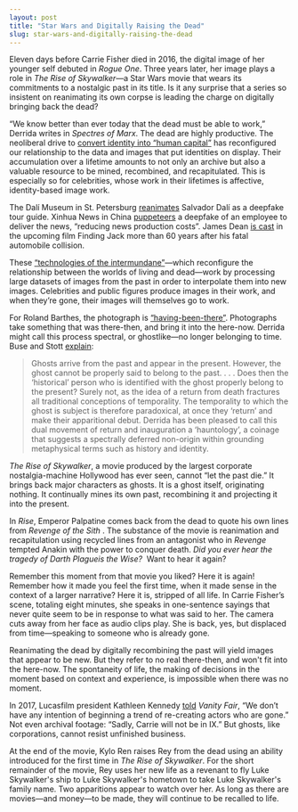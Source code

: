 ```yaml
---
layout: post
title: "Star Wars and Digitally Raising the Dead"
slug: star-wars-and-digitally-raising-the-dead
---
```


Eleven days before Carrie Fisher died in 2016, the digital image of her younger self debuted in *Rogue One*. Three years later, her image plays a role in *The Rise of Skywalker*—a Star Wars movie that wears its commitments to a nostalgic past in its title. Is it any surprise that a series so insistent on reanimating its own corpse is leading the charge on digitally bringing back the dead?

“We know better than ever today that the dead must be able to work,” Derrida writes in *Spectres of Marx*. The dead are highly productive. The neoliberal drive to [convert identity into “human capital”](https://reallifemag.com/sick-of-myself/) has reconfigured our relationship to the data and images that put identities on display. Their accumulation over a lifetime amounts to not only an archive but also a valuable resource to be mined, recombined, and recapitulated. This is especially so for celebrities, whose work in their lifetimes is affective, identity-based image work.

The Dalí Museum in St. Petersburg [reanimates](https://boingboing.net/2019/01/28/salvador-dali-reborn-as-deepfa.html) Salvador Dalí as a deepfake tour guide. Xinhua News in China [puppeteers](https://www.bbc.com/news/technology-46136504) a deepfake of an employee to deliver the news, “reducing news production costs”. James Dean [is cast](https://www.theverge.com/2019/11/6/20951485/james-dean-new-movie-cgi-recreation-finding-jack) in the upcoming film Finding Jack more than 60 years after his fatal automobile collision.

These [“technologies of the intermundane”](https://www.mitpressjournals.org/doi/10.1162/dram.2010.54.1.14)—which reconfigure the relationship between the worlds of living and dead—work by processing large datasets of images from the past in order to interpolate them into new images. Celebrities and public figures produce images in their work, and when they’re gone, their images will themselves go to work.

For Roland Barthes, the photograph is [“having-been-there”](https://www.bhphotovideo.com/explora/photography/tips-and-solutions/4-ideas-photographic-writings-roland-barthes). Photographs take something that was there-then, and bring it into the here-now. Derrida might call this process spectral, or ghostlike—no longer belonging to time. Buse and Stott [explain](https://www.palgrave.com/gp/book/9780312217396):

> Ghosts arrive from the past and appear in the present. However, the ghost cannot be properly said to belong to the past. . . . Does then the ‘historical’ person who is identified with the ghost properly belong to the present? Surely not, as the idea of a return from death fractures all traditional conceptions of temporality. The temporality to which the ghost is subject is therefore paradoxical, at once they ‘return’ and make their apparitional debut. Derrida has been pleased to call this dual movement of return and inauguration a ‘hauntology’, a coinage that suggests a spectrally deferred non-origin within grounding metaphysical terms such as history and identity.

*The Rise of Skywalker*, a movie produced by the largest corporate nostalgia-machine Hollywood has ever seen, cannot “let the past die.” It brings back major characters as ghosts. It is a ghost itself, originating nothing. It continually mines its own past, recombining it and projecting it into the present.

In *Rise*, Emperor Palpatine comes back from the dead to quote his own lines from *Revenge of the Sith* . The substance of the movie is reanimation and recapitulation using recycled lines from an antagonist who in *Revenge* tempted Anakin with the power to conquer death. *Did you ever hear the tragedy of Darth Plagueis the Wise?* &nbsp;Want to hear it again?

Remember this moment from that movie you liked? Here it is again! Remember how it made you feel the first time, when it made sense in the context of a larger narrative? Here it is, stripped of all life. In Carrie Fisher’s scene, totaling eight minutes, she speaks in one-sentence sayings that never quite seem to be in response to what was said to her. The camera cuts away from her face as audio clips play. She is back, yes, but displaced from time—speaking to someone who is already gone.

Reanimating the dead by digitally recombining the past will yield images that appear to be new. But they refer to no real there-then, and won't fit into the here-now. The spontaneity of life, the making of decisions in the moment based on context and experience, is impossible when there was no moment.

In 2017, Lucasfilm president Kathleen Kennedy [told](https://www.vanityfair.com/hollywood/2017/12/star-wars-the-last-jedi-does-leia-die-carrie-fisher-in-episode-ix) *Vanity Fair*, “We don’t have any intention of beginning a trend of re-creating actors who are gone.” Not even archival footage: “Sadly, Carrie will not be in IX.” But ghosts, like corporations, cannot resist unfinished business.

At the end of the movie, Kylo Ren raises Rey from the dead using an ability introduced for the first time in *The Rise of Skywalker*. For the short remainder of the movie, Rey uses her new life as a revenant to fly Luke Skywalker's ship to Luke Skywalker's hometown to take Luke Skywalker's family name. Two apparitions appear to watch over her. As long as there are movies—and money—to be made, they will continue to be recalled to life.

